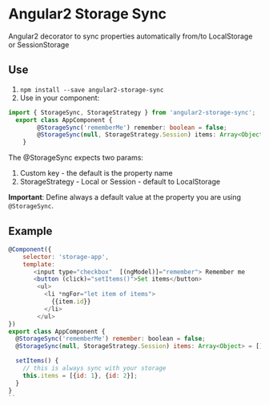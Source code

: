 # Angular2 Storage Sync

Angular2 decorator to sync properties automatically from/to LocalStorage or SessionStorage

## Use

1. `npm install --save angular2-storage-sync`
2. Use in your component:
```typescript
import { StorageSync, StorageStrategy } from 'angular2-storage-sync';
  export class AppComponent {
		@StorageSync('rememberMe') remember: boolean = false;
		@StorageSync(null, StorageStrategy.Session) items: Array<Object> = [];
	}
```

The @StorageSync expects two params:
1. Custom key - the default is the property name
2. StorageStrategy - Local or Session - default to LocalStorage

**Important**: 
Define always a default value at the property you are using `@StorageSync`.


## Example

```javascript
@Component({
    selector: 'storage-app',
    template: 
       <input type="checkbox"  [(ngModel)]="remember"> Remember me
       <button (click)="setItems()">Set items</button>
        <ul>
          <li *ngFor="let item of items">
            {{item.id}}
          </li>
        </ul>
})
export class AppComponent {
  @StorageSync('rememberMe') remember: boolean = false;
  @StorageSync(null, StorageStrategy.Session) items: Array<Object> = [];

  setItems() {
    // this is always sync with your storage
    this.items = [{id: 1}, {id: 2}];
  }
}
``
